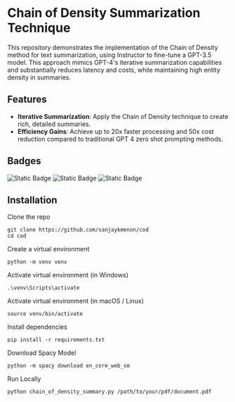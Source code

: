 # Chain of Density Summarization Technique

This repository demonstrates the implementation of the Chain of Density method for text summarization, using Instructor to fine-tune a GPT-3.5 model. This approach mimics GPT-4's iterative summarization capabilities and substantially reduces latency and costs, while maintaining high entity density in summaries.

## Features
- **Iterative Summarization**: Apply the Chain of Density technique to create rich, detailed summaries.
- **Efficiency Gains**: Achieve up to 20x faster processing and 50x cost reduction compared to traditional GPT 4 zero shot prompting methods.
## Badges

![Static Badge](https://img.shields.io/badge/license-MIT-yellow)
![Static Badge](https://img.shields.io/badge/gpt3.5-8A2BE2)
![Static Badge](https://img.shields.io/badge/language-python-blue)

## Installation 

Clone the repo

```
git clone https://github.com/sanjaykmenon/cod
cd cod
```
Create a virtual environment
```
python -m venv venv
```
Activate virtual environment (in Windows)
```
.\venv\Scripts\activate 
```
Activate virtual environment (in macOS / Linux)
```
source venv/bin/activate
```
Install dependencies
```
pip install -r requirements.txt
```
Download Spacy Model
```
python -m spacy download en_core_web_sm
```
Run Locally
```
python chain_of_density_summary.py /path/to/your/pdf/document.pdf
```